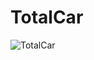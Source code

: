 # TotalCar

![TotalCar](https://user-images.githubusercontent.com/24196482/57392544-734df500-7197-11e9-96a0-a850fd86f200.png)
